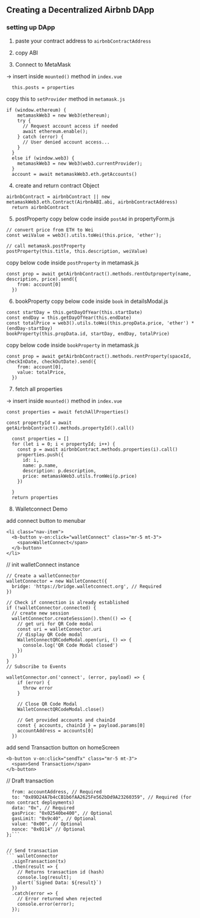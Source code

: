 ## Creating a Decentralized Airbnb DApp

### setting up DApp

1. paste your contract address to `airbnbContractAddress`

2. copy ABI

3. Connect to MetaMask

-> insert inside `mounted()` method in `index.vue`

```await setProvider()
  this.posts = properties
```

copy this to `setProvider` method in `metamask.js`

```
if (window.ethereum) {
    metamaskWeb3 = new Web3(ethereum);
    try {
      // Request account access if needed
      await ethereum.enable();
    } catch (error) {
      // User denied account access...
    }
  }
  else if (window.web3) {
    metamaskWeb3 = new Web3(web3.currentProvider);
  }
  account = await metamaskWeb3.eth.getAccounts()
```

4. create and return contract Object

```
airbnbContract = airbnbContract || new metamaskWeb3.eth.Contract(AirbnbABI.abi, airbnbContractAddress)
  return airbnbContract
```

5. postProperty
   copy below code inside `postAd` in propertyForm.js

```
// convert price from ETH to Wei
const weiValue = web3().utils.toWei(this.price, 'ether');

// call metamask.postProperty
postProperty(this.title, this.description, weiValue)
```

copy below code inside `postProperty` in metamask.js

```
const prop = await getAirbnbContract().methods.rentOutproperty(name, description, price).send({
    from: account[0]
  })
```

6. bookProperty
   copy below code inside `book` in detailsModal.js

```
const startDay = this.getDayOfYear(this.startDate)
const endDay = this.getDayOfYear(this.endDate)
const totalPrice = web3().utils.toWei(this.propData.price, 'ether') * (endDay-startDay)
bookProperty(this.propData.id, startDay, endDay, totalPrice)
```

copy below code inside `bookProperty` in metamask.js

```
const prop = await getAirbnbContract().methods.rentProperty(spaceId, checkInDate, checkOutDate).send({
    from: account[0],
    value: totalPrice,
  })
```

7. fetch all properties

-> insert inside `mounted()` method in `index.vue`

```
const properties = await fetchAllProperties()
```


```
const propertyId = await getAirbnbContract().methods.propertyId().call()

  const properties = []
  for (let i = 0; i < propertyId; i++) {
    const p = await airbnbContract.methods.properties(i).call()
    properties.push({
      id: i,
      name: p.name,
      description: p.description,
      price: metamaskWeb3.utils.fromWei(p.price)
    })

  }
  return properties
```

8. Walletconnect Demo

add connect button to menubar

```
<li class="nav-item">
  <b-button v-on:click="walletConnect" class="mr-5 mt-3">
    <span>WalletConnect</span>
  </b-button>
</li>
```

// init walletConnect instance

```
// Create a walletConnector
walletConnector = new WalletConnect({
  bridge: 'https://bridge.walletconnect.org', // Required
})

// Check if connection is already established
if (!walletConnector.connected) {
  // create new session
  walletConnector.createSession().then(() => {
    // get uri for QR Code modal
    const uri = walletConnector.uri
    // display QR Code modal
    WalletConnectQRCodeModal.open(uri, () => {
      console.log('QR Code Modal closed')
    })
  })
}
// Subscribe to Events

walletConnector.on('connect', (error, payload) => {
    if (error) {
      throw error
    }

    // Close QR Code Modal
    WalletConnectQRCodeModal.close()

    // Get provided accounts and chainId
    const { accounts, chainId } = payload.params[0]
    accountAddress = accounts[0]
  })
```

add send Transaction button on homeScreen

```
<b-button v-on:click="sendTx" class="mr-5 mt-3">
  <span>Send Transaction</span>
</b-button>
```

// Draft transaction

````const tx = {
  from: accountAddress, // Required
  to: "0x89D24A7b4cCB1b6fAA2625Fe562bDd9A23260359", // Required (for non contract deployments)
  data: "0x", // Required
  gasPrice: "0x02540be400", // Optional
  gasLimit: "0x9c40", // Optional
  value: "0x00", // Optional
  nonce: "0x0114" // Optional
};```


// Send transaction
``` walletConnector
  .signTransaction(tx)
  .then(result => {
    // Returns transaction id (hash)
    console.log(result);
    alert(`Signed Data: ${result}`)
  })
  .catch(error => {
    // Error returned when rejected
    console.error(error);
  });
````
